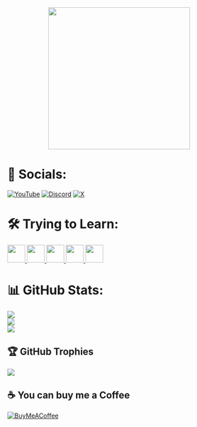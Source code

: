 <div align="center">
  <a href="https://github.com/Lightre">
    <img height="320" src="https://i.imgur.com/dw6CTHB.png" />
  </a>
</div>

# 📌 Socials:
[![YouTube](https://img.shields.io/badge/YouTube-%23FF0000.svg?logo=YouTube&logoColor=white)](https://youtube.com/@lightre_7) [![Discord](https://img.shields.io/badge/Discord-%237289DA.svg?logo=discord&logoColor=white)](https://discord.gg/lightre) [![X](https://img.shields.io/badge/X-black.svg?logo=X&logoColor=white)](https://x.com/7Lightre)

# 🛠 Trying to Learn:
<div alighn="left">
  <a href="https://www.cplusplus.com">
    <img height="40" src="https://i.imgur.com/6EEf7PM.png" /> </a> <!-- C++ -->
  <a href="https://www.javascript.com">
    <img height="40" src="https://i.imgur.com/fqJyO4d.png" /> </a> <!-- JS -->
  <a href="https://i.imgur.com/VUNVNXw.png">
    <img height="40" src="https://i.imgur.com/VUNVNXw.png" /> </a> <!-- HTML5 -->
  <a href="https://i.imgur.com/rLWKJPo.png">
    <img height="40" src="https://i.imgur.com/rLWKJPo.png" /> </a> <!-- CSS3 -->
  <a href="https://www.lua.org">
    <img height="40" src="https://i.imgur.com/2aQnqmO.png" /> </a> <!-- LUA -->
</div>

# 📊 GitHub Stats:
![](https://github-readme-stats.vercel.app/api?username=Lightre&theme=dark&hide_border=false&include_all_commits=true&count_private=true)<br/>
![](https://github-readme-streak-stats.herokuapp.com/?user=Lightre&theme=dark&hide_border=false)<br/>
![](https://github-readme-stats.vercel.app/api/top-langs/?username=Lightre&theme=dark&hide_border=false&include_all_commits=true&count_private=true&layout=compact)

## 🏆 GitHub Trophies
![](https://github-profile-trophy.vercel.app/?username=Lightre&theme=onedark&no-frame=false&no-bg=true&margin-w=4)

  ## ☕ You can buy me a Coffee
  [![BuyMeACoffee](https://img.shields.io/badge/Buy%20Me%20a%20Coffee-ffdd00?style=for-the-badge&logo=buy-me-a-coffee&logoColor=black)](https://buymeacoffee.com/lightre) 

  
<!-- 95% were created with GPRM ( https://gprm.itsvg.in ) -->
